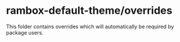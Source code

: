 # rambox-default-theme/overrides

This folder contains overrides which will automatically be required by package users.
